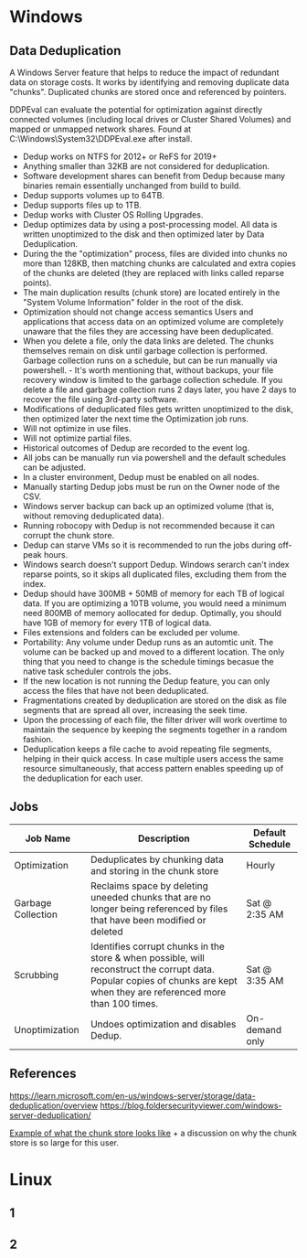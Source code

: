 # Windows

## Data Deduplication

A Windows Server feature that helps to reduce the impact of redundant data on storage costs. It works by identifying and removing duplicate data "chunks". Duplicated chunks are stored once and referenced by pointers.

DDPEval can evaluate the potential for optimization against directly connected volumes (including local drives or Cluster Shared Volumes) and mapped or unmapped network shares. Found at C:\Windows\System32\DDPEval.exe after install.

- Dedup works on NTFS for 2012+ or ReFS for 2019+
- Anything smaller than 32KB are not considered for deduplication.
- Software development shares can benefit from Dedup because many binaries remain essentially unchanged from build to build.
- Dedup supports volumes up to 64TB.
- Dedup supports files up to 1TB.
- Dedup works with Cluster OS Rolling Upgrades.
- Dedup optimizes data by using a post-processing model. All data is written unoptimized to the disk and then optimized later by Data Deduplication.
- During the the "optimization" process, files are divided into chunks no more than 128KB, then matching chunks are calculated and extra copies of the chunks are deleted (they are replaced with links called reparse points).
- The main duplication results (chunk store) are located entirely in the "System Volume Information" folder in the root of the disk.
- Optimization should not change access semantics Users and applications that access data on an optimized volume are completely unaware that the files they are accessing have been deduplicated.
- When you delete a file, only the data links are deleted. The chunks themselves remain on disk until garbage collection is performed. Garbage collection runs on a schedule, but can be run manually via powershell.
      - It's worth mentioning that, without backups, your file recovery window is limited to the garbage collection schedule. If you delete a file and garbage collection runs 2 days later, you have 2 days to recover the file using 3rd-party software.
- Modifications of deduplicated files gets written unoptimized to the disk, then optimized later the next time the Optimization job runs.
- Will not optimize in use files.
- Will not optimize partial files.
- Historical outcomes of Dedup are recorded to the event log.
- All jobs can be manually run via powershell and the default schedules can be adjusted.
- In a cluster environment, Dedup must be enabled on all nodes.
- Manually starting Dedup jobs must be run on the Owner node of the CSV.
- Windows server backup can back up an optimized volume (that is, without removing deduplicated data).
- Running robocopy with Dedup is not recommended because it can corrupt the chunk store.
- Dedup can starve VMs so it is recommended to run the jobs during off-peak hours.
- Windows search doesn't support Dedup. Windows serarch can't index reparse points, so it skips all duplicated files, excluding them from the index.
- Dedup should have 300MB + 50MB of memory for each TB of logical data. If you are optimizing a 10TB volume, you would need a minimum need 800MB of memory aollocated for dedup. Optimally, you should have 1GB of memory for every 1TB of logical data.
- Files extensions and folders can be excluded per volume.
- Portability: Any volume under Dedup runs as an automtic unit. The volume can be backed up and moved to a different location. The only thing that you need to change is the schedule timings becasue the native task scheduler controls the jobs.
- If the new location is not running the Dedup feature, you can only access the files that have not been deduplicated.
- Fragmentations created by deduplication are stored on the disk as file segments that are spread all over, increasing the seek time.
- Upon the processing of each file, the filter driver will work overtime to maintain the sequence by keeping the segments together in a random fashion.
- Deduplication keeps a file cache to avoid repeating file segments, helping in their quick access. In case multiple users access the same resource simultaneously, that access pattern enables speeding up of the deduplication for each user.

## Jobs

| Job Name           | Description | Default Schedule |
|--------------------|-------------|------------------|
| Optimization       | Deduplicates by chunking data and storing in the chunk store | Hourly |
| Garbage Collection | Reclaims space by deleting uneeded chunks that are no longer being referenced by files that have been modified or deleted | Sat @ 2:35 AM |
| Scrubbing          | Identifies corrupt chunks in the store & when possible, will reconstruct the corrupt data. Popular copies of chunks are kept when they are referenced more than 100 times. | Sat @ 3:35 AM |
| Unoptimization     | Undoes optimization and disables Dedup. | On-demand only |

## References

<https://learn.microsoft.com/en-us/windows-server/storage/data-deduplication/overview>
<https://blog.foldersecurityviewer.com/windows-server-deduplication/>

[Example of what the chunk store looks like](https://community.spiceworks.com/topic/2108623-dedup-chunkstore-is-massive) + a discussion on why the chunk store is so large for this user.

# Linux

## 1

## 2